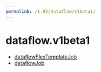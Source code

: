 ```yaml
---
permalink: /1.93/dataflow/v1beta1/
---
```


# dataflow.v1beta1



* [dataflowFlexTemplateJob](dataflowFlexTemplateJob.md)
* [dataflowJob](dataflowJob.md)